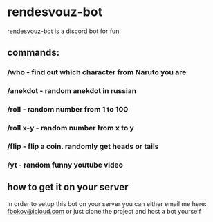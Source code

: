 # rendesvouz-bot
rendesvouz-bot is a discord bot for fun
## commands:
### /who - find out which character from Naruto you are
### /anekdot - random anekdot in russian
### /roll - random number from 1 to 100
### /roll x-y - random number from x to y
### /flip - flip a coin. randomly get heads or tails
### /yt - random funny youtube video

## how to get it on your server
in order to setup this bot on your server you can either email me here: fbokov@icloud.com or just clone the project and host a bot yourself
